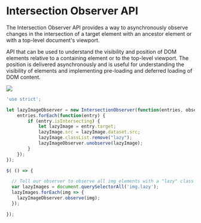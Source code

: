 Intersection Observer API
=========================

The Intersection Observer API provides a way to asynchronously observe changes in the intersection of a target element with an ancestor element or with a top-level document's viewport.

API that can be used to understand the visibility and position of DOM elements relative to a containing element or to the top-level viewport. The position is delivered asynchronously and is useful for understanding the visibility of elements and implementing pre-loading and deferred loading of DOM content.

  <img src="https://i.ibb.co/nbvWJW9/image-placeholder-for-lazy-loading.png" data-src="https://i.ibb.co/dgd1ntX/lukas-zischke-9-Ui-Lva-Ib-G3g-unsplash.jpg" class="lazy-loaded-image lazy"/>
  
```js
'use strict';

let lazyImageObserver = new IntersectionObserver(function(entries, observer) {
    entries.forEach(function(entry) {
        if (entry.isIntersecting) {
            let lazyImage = entry.target;
            lazyImage.src = lazyImage.dataset.src;
            lazyImage.classList.remove("lazy");
            lazyImageObserver.unobserve(lazyImage);
        }
    });
});

$( () => {

  // Tell our observer to observe all img elements with a "lazy" class
  var lazyImages = document.querySelectorAll('img.lazy');
  lazyImages.forEach(img => {
    lazyImageObserver.observe(img);
  });

});
```